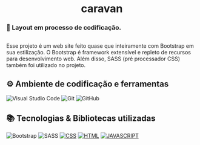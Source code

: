 <h1 align='center'>caravan </h1> 

### 🔗 Layout em processo de codificação.
##
Esse projeto é um web site feito quase que inteiramente com Bootstrap em sua estilização. O Bootstrap é framework extensível e repleto de recursos para desenvolvimento web. Além disso, SASS (pré processador CSS) também foi utilizado no projeto. 
## ⚙️ Ambiente de codificação e ferramentas   

![Visual Studio Code](https://img.shields.io/badge/-Visual%20Studio%20Code-0D1117?style=for-the-badge&logo=visual-studio-code&logoColor=007ACC&labelColor=0D1117)
![Git](https://img.shields.io/badge/-Git-0D1117?style=for-the-badge&logo=git&labelColor=0D1117)
![GitHub](https://img.shields.io/badge/-GitHub-0D1117?style=for-the-badge&logo=github&labelColor=0D1117)&nbsp;
## 📚 Tecnologias & Bibliotecas utilizadas
![Bootstrap](https://img.shields.io/badge/Bootstrap-563D7C?style=for-the-badge&logo=bootstrap&logoColor=white)
![SASS](https://img.shields.io/badge/Sass-pink?style=for-the-badge&logo=sass&logoColor=#fff)
[![CSS](https://img.shields.io/badge/CSS3-1572B6?style=for-the-badge&logo=css3&logoColor=white)]()
[![HTML](https://img.shields.io/badge/HTML5-E34F26?style=for-the-badge&logo=html5&logoColor=white)]()
[![JAVASCRIPT](https://img.shields.io/badge/JavaScript-F7DF1E?style=for-the-badge&logo=javascript&logoColor=black)]()
